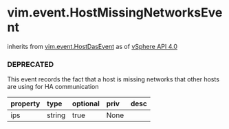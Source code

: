 vim.event.HostMissingNetworksEvent
==================================
inherits from [vim.event.HostDasEvent](docs/vim.event.HostDasEvent.md)
as of [vSphere API 4.0](vim.version.md#vim.version.version5)
### DEPRECATED



This event records the fact that a host is missing networks that  other hosts are using for HA communication

| property | type | optional | priv | desc |
|:---------|:-----|:---------|:-----|:-----|
| ips | string | true | None |  |


